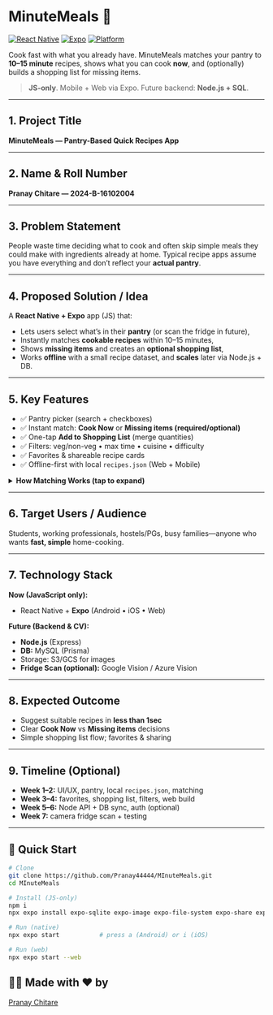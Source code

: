 # MinuteMeals 🍲
[![React Native](https://img.shields.io/badge/React%20Native-JavaScript-blue)](https://reactnative.dev/)
[![Expo](https://img.shields.io/badge/Expo-Ready-000?logo=expo)](https://expo.dev/)
[![Platform](https://img.shields.io/badge/Android%20%7C%20iOS%20%7C%20Web-supported-success)]()

Cook fast with what you already have. MinuteMeals matches your pantry to **10–15 minute** recipes, shows what you can cook **now**, and (optionally) builds a shopping list for missing items.  
> **JS-only**. Mobile + Web via Expo. Future backend: **Node.js + SQL**.

---

## 1. Project Title
**MinuteMeals — Pantry-Based Quick Recipes App**

---

## 2. Name & Roll Number
**Pranay Chitare — 2024-B-16102004**

---

## 3. Problem Statement
People waste time deciding what to cook and often skip simple meals they could make with ingredients already at home. Typical recipe apps assume you have everything and don’t reflect your **actual pantry**.

---

## 4. Proposed Solution / Idea
A **React Native + Expo** app (JS) that:
- Lets users select what’s in their **pantry** (or scan the fridge in future),
- Instantly matches **cookable recipes** within 10–15 minutes,
- Shows **missing items** and creates an **optional shopping list**,
- Works **offline** with a small recipe dataset, and **scales** later via Node.js + DB.

---

## 5. Key Features
- ✅ Pantry picker (search + checkboxes)  
- ✅ Instant match: **Cook Now** or **Missing items (required/optional)**  
- ✅ One-tap **Add to Shopping List** (merge quantities)  
- ✅ Filters: veg/non-veg • max time • cuisine • difficulty  
- ✅ Favorites & shareable recipe cards  
- ✅ Offline-first with local `recipes.json` (Web + Mobile)

<details>
<summary><b>How Matching Works (tap to expand)</b></summary>

- Compare user pantry keys (lowercased) with each recipe’s ingredients.  
- Count **required vs optional** missing items.  
- Return recipes where `missingRequired ≤ maxMissing` and `minutes ≤ maxTime`.  
- Sort by `missingRequired ↑` then `minutes ↑`.

</details>

---

## 6. Target Users / Audience
Students, working professionals, hostels/PGs, busy families—anyone who wants **fast, simple** home-cooking.

---

## 7. Technology Stack
**Now (JavaScript only):**
- React Native + **Expo** (Android • iOS • Web)

**Future (Backend & CV):**
- **Node.js** (Express)  
- **DB:** MySQL (Prisma)  
- Storage: S3/GCS for images  
- **Fridge Scan (optional):** Google Vision / Azure Vision

---

## 8. Expected Outcome
- Suggest suitable recipes in **less than 1sec**
- Clear **Cook Now** vs **Missing items** decisions  
- Simple shopping list flow; favorites & sharing

---

## 9. Timeline (Optional)
- **Week 1–2:** UI/UX, pantry, local `recipes.json`, matching  
- **Week 3–4:** favorites, shopping list, filters, web build  
- **Week 5–6:** Node API + DB sync, auth (optional)  
- **Week 7:** camera fridge scan + testing

---

## 🚀 Quick Start
```bash
# Clone
git clone https://github.com/Pranay44444/MInuteMeals.git
cd MInuteMeals

# Install (JS-only)
npm i
npx expo install expo-sqlite expo-image expo-file-system expo-share expo-notifications

# Run (native)
npx expo start           # press a (Android) or i (iOS)

# Run (web)
npx expo start --web
```

## 👨‍💻 Made with ❤️ by

[Pranay Chitare](https://github.com/Pranay44444)

